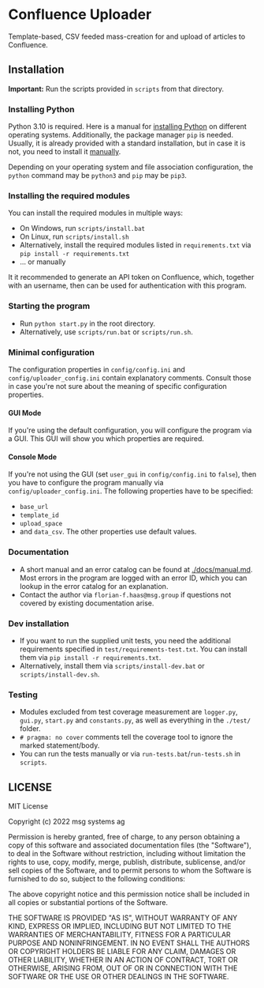 # Confluence Uploader

Template-based, CSV feeded mass-creation for and upload of articles to Confluence. 

## Installation

**Important:** Run the scripts provided in `scripts` from that directory.

### Installing Python
Python 3.10 is required. Here is a manual for [installing Python](https://realpython.com/installing-python/) on different operating systems. Additionally, the package manager `pip` is needed. Usually, it is already provided with a standard installation, but in case it is not, you need to install it [manually](https://pypi.org/project/pip/).

Depending on your operating system and file association configuration, the `python` command may be `python3` and `pip` may be `pip3`.

### Installing the required modules

You can install the required modules in multiple ways:
* On Windows, run `scripts/install.bat`
* On Linux, run `scripts/install.sh`
* Alternatively, install the required modules listed in `requirements.txt` via `pip install -r requirements.txt`
* ... or manually

It it recommended to generate an API token on Confluence, which, together with an username, then can be used for authentication with this program.

### Starting the program

* Run `python start.py` in the root directory.
* Alternatively, use `scripts/run.bat` or `scripts/run.sh`.

### Minimal configuration

The configuration properties in `config/config.ini` and `config/uploader_config.ini` contain explanatory comments. Consult those in case you're not sure about the meaning of specific configuration properties.

#### GUI Mode

If you're using the default configuration, you will configure the program via a GUI. This GUI will show you which properties are required.

#### Console Mode

If you're not using the GUI (set `user_gui` in `config/config.ini` to `false`), then you have to configure the program manually via `config/uploader_config.ini`.
The following properties have to be specified:
* `base_url`
* `template_id`
* `upload_space`
* and `data_csv`.
The other properties use default values.

### Documentation

* A short manual and an error catalog can be found at [./docs/manual.md](./docs/manual.md). Most errors in the program are logged with an error ID, which you can lookup in the error catalog for an explanation.
* Contact the author via `florian-f.haas@msg.group` if questions not covered by existing documentation arise.

### Dev installation

* If you want to run the supplied unit tests, you need the additional requirements specified in `test/requirements-test.txt`. You can install them via `pip install -r requirements.txt`.
* Alternatively, install them via `scripts/install-dev.bat` or `scripts/install-dev.sh`.

### Testing

* Modules excluded from test coverage measurement are `logger.py`, `gui.py`, `start.py` and `constants.py`, as well as everything in the `./test/` folder.
* `# pragma: no cover` comments tell the coverage tool to ignore the marked statement/body.
* You can run the tests manually or via `run-tests.bat`/`run-tests.sh` in `scripts`.

## LICENSE

MIT License

Copyright (c) 2022 msg systems ag

Permission is hereby granted, free of charge, to any person obtaining a copy
of this software and associated documentation files (the "Software"), to deal
in the Software without restriction, including without limitation the rights
to use, copy, modify, merge, publish, distribute, sublicense, and/or sell
copies of the Software, and to permit persons to whom the Software is
furnished to do so, subject to the following conditions:

The above copyright notice and this permission notice shall be included in all
copies or substantial portions of the Software.

THE SOFTWARE IS PROVIDED "AS IS", WITHOUT WARRANTY OF ANY KIND, EXPRESS OR
IMPLIED, INCLUDING BUT NOT LIMITED TO THE WARRANTIES OF MERCHANTABILITY,
FITNESS FOR A PARTICULAR PURPOSE AND NONINFRINGEMENT. IN NO EVENT SHALL THE
AUTHORS OR COPYRIGHT HOLDERS BE LIABLE FOR ANY CLAIM, DAMAGES OR OTHER
LIABILITY, WHETHER IN AN ACTION OF CONTRACT, TORT OR OTHERWISE, ARISING FROM,
OUT OF OR IN CONNECTION WITH THE SOFTWARE OR THE USE OR OTHER DEALINGS IN THE
SOFTWARE.
